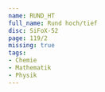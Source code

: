 ```yaml
---
name: RUND_HT
full_name: Rund hoch/tief
disc: SiFoX-52
page: 119/2
missing: true
tags:
- Chemie
- Mathematik
- Physik
---
```

